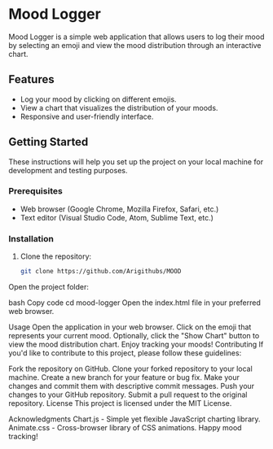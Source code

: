 # Mood Logger

Mood Logger is a simple web application that allows users to log their mood by selecting an emoji and view the mood distribution through an interactive chart.

## Features

- Log your mood by clicking on different emojis.
- View a chart that visualizes the distribution of your moods.
- Responsive and user-friendly interface.

## Getting Started

These instructions will help you set up the project on your local machine for development and testing purposes.

### Prerequisites

- Web browser (Google Chrome, Mozilla Firefox, Safari, etc.)
- Text editor (Visual Studio Code, Atom, Sublime Text, etc.)

### Installation

1. Clone the repository:

   ```bash
   git clone https://github.com/Arigithubs/MOOD
Open the project folder:

bash
Copy code
cd mood-logger
Open the index.html file in your preferred web browser.

Usage
Open the application in your web browser.
Click on the emoji that represents your current mood.
Optionally, click the "Show Chart" button to view the mood distribution chart.
Enjoy tracking your moods!
Contributing
If you'd like to contribute to this project, please follow these guidelines:

Fork the repository on GitHub.
Clone your forked repository to your local machine.
Create a new branch for your feature or bug fix.
Make your changes and commit them with descriptive commit messages.
Push your changes to your GitHub repository.
Submit a pull request to the original repository.
License
This project is licensed under the MIT License.

Acknowledgments
Chart.js - Simple yet flexible JavaScript charting library.
Animate.css - Cross-browser library of CSS animations.
Happy mood tracking! 